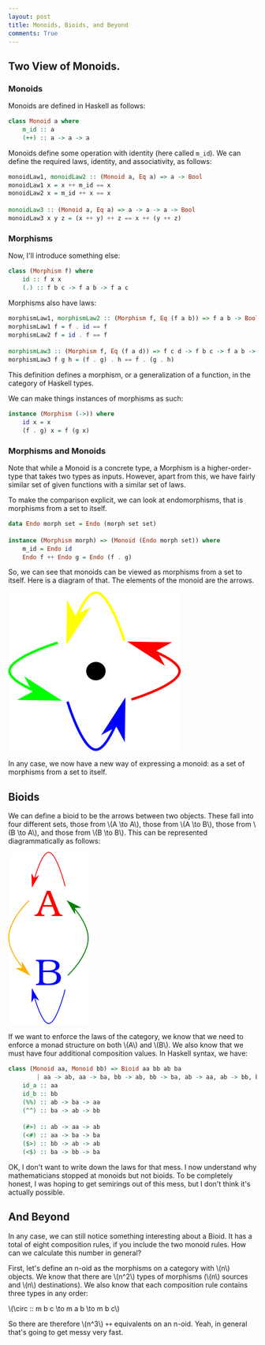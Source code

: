 ```yaml
---
layout: post
title: Monoids, Bioids, and Beyond
comments: True
---
```



<!--
```haskell
{-# LANGUAGE MultiParamTypeClasses, AllowAmbiguousTypes, FunctionalDependencies #-}
import Prelude hiding(Monoid, (.), (++), id, (^^))
```
-->

## Two View of Monoids.

### Monoids

Monoids are defined in Haskell as follows:

```haskell
class Monoid a where
    m_id :: a
    (++) :: a -> a -> a
```

Monoids define some operation with identity (here called `m_id`). We can define
the required laws, identity, and associativity, as follows:

```haskell
monoidLaw1, monoidLaw2 :: (Monoid a, Eq a) => a -> Bool
monoidLaw1 x = x ++ m_id == x
monoidLaw2 x = m_id ++ x == x

monoidLaw3 :: (Monoid a, Eq a) => a -> a -> a -> Bool
monoidLaw3 x y z = (x ++ y) ++ z == x ++ (y ++ z)
```

<!--end excerpt-->

### Morphisms

Now, I'll introduce something else:

```haskell
class (Morphism f) where
    id :: f x x
    (.) :: f b c -> f a b -> f a c
```

Morphisms also have laws:

```haskell
morphismLaw1, morphismLaw2 :: (Morphism f, Eq (f a b)) => f a b -> Bool
morphismLaw1 f = f . id == f
morphismLaw2 f = id . f == f

morphismLaw3 :: (Morphism f, Eq (f a d)) => f c d -> f b c -> f a b -> Bool
morphismLaw3 f g h = (f . g) . h == f . (g . h)
```

This definition defines a morphism, or a generalization of a function, in the
category of Haskell types.

We can make things instances of morphisms as such:

```haskell
instance (Morphism (->)) where
    id x = x
    (f . g) x = f (g x)
```

### Morphisms and Monoids

Note that while a Monoid is a concrete type, a Morphism is a higher-order-type that takes two types as inputs. However, apart from this, we have fairly similar set of given functions with a similar set of laws.

To make the comparison explicit, we can look at endomorphisms, that is morphisms from a set to itself.

```haskell
data Endo morph set = Endo (morph set set)

instance (Morphism morph) => (Monoid (Endo morph set)) where
    m_id = Endo id
    Endo f ++ Endo g = Endo (f . g)
```

So, we can see that monoids can be viewed as morphisms from a set to itself. Here is a diagram of that. The elements of the monoid are the arrows.

<img src="/resources/2016-05-07/monoid.svg.png"/>

In any case, we now have a new way of expressing a monoid: as a set of morphisms from a set to itself.

## Bioids

We can define a bioid to be the arrows between two objects. These fall into four different sets, those from \\(A \to A\\), those from \\(A \to B\\), those from \\(B \to A\\), and those from \\(B \to B\\). This can be represented diagrammatically as follows:

<img src="/resources/2016-05-07/bioid.svg.png" />

If we want to enforce the laws of the category, we know that we need to enforce a monad structure on both \\(A\\) and \\(B\\). We also know that we must have four additional composition values. In Haskell syntax, we have:

```haskell
class (Monoid aa, Monoid bb) => Bioid aa bb ab ba
        | aa -> ab, aa -> ba, bb -> ab, bb -> ba, ab -> aa, ab -> bb, ba -> aa, ba -> bb, aa -> bb, bb -> aa, ab -> ba, ba -> ab where
    id_a :: aa
    id_b :: bb
    (%%) :: ab -> ba -> aa
    (^^) :: ba -> ab -> bb

    (#>) :: ab -> aa -> ab
    (<#) :: aa -> ba -> ba
    ($>) :: bb -> ab -> ab
    (<$) :: ba -> bb -> ba
```

OK, I don't want to write down the laws for that mess. I now understand why mathematicians stopped at monoids but not bioids. To be completely honest, I was hoping to get semirings out of this mess, but I don't think it's actually possible.

## And Beyond

In any case, we can still notice something interesting about a Bioid. It has a total of eight composition rules, if you include the two monoid rules. How can we calculate this number in general?

First, let's define an n-oid as the morphisms on a category with \\(n\\) objects. We know that there are \\(n^2\\) types of morphisms (\\(n\\) sources and \\(n\\) destinations). We also know that each composition rule contains three types in any order:

\\(\circ :: m b c \to m a b \to m b c\\)


So there are therefore \\(n^3\\) `++` equivalents on an n-oid. Yeah, in general that's going to get messy very fast.